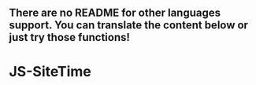 There are no README for other languages support. You can translate the content below or just try those functions!
-----------------

# JS-SiteTime
